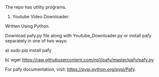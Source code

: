 The repo has utility programs.

1. Youtube Video Downloader:

Written Using Python.

Download pafy.py file along with Youtube_Downloader.py or install pafy separately in one of two ways:

a) sudo pip install pafy

b) wget https://raw.githubusercontent.com/np1/pafy/master/pafy/pafy.py

For pafy documentation, visit: https://pypi.python.org/pypi/Pafy. 
